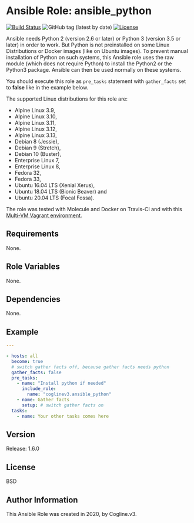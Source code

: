 # Ansible Role: ansible_python

[![Build Status](https://travis-ci.org/coglinev3/ansible-role-ansible_python.svg?branch=master)](https://travis-ci.org/coglinev3/ansible-role-ansible_python) ![GitHub tag (latest by date)](https://img.shields.io/github/v/tag/coglinev3/ansible-role-ansible_python) [![License](https://img.shields.io/badge/License-BSD%203--Clause-blue.svg)](https://raw.githubusercontent.com/coglinev3/ansible-role-ansible_python/master/LICENSE)

Ansible needs Python 2 (version 2.6 or later) or Python 3 (version 3.5 or later) in order to work. But Python is not preinstalled on some Linux Distributions or Docker images (like on Ubuntu images). To prevent manual installation of Python on such systems, this Ansible role uses the raw module (which does not require Python) to install the Python2 or the Python3 package. Ansible can then be used normally on these systems.

You should execute this role as `pre_tasks` statement with `gather_facts` set to **false** like in the example below.

The supported Linux distributions for this role are:

* Alpine Linux 3.9,
* Alpine Linux 3.10,
* Alpine Linux 3.11,
* Alpine Linux 3.12,
* Alpine Linux 3.13,
* Debian 8 (Jessie),
* Debian 9 (Stretch),
* Debian 10 (Buster),
* Enterprise Linux 7, 
* Enterprise Linux 8, 
* Fedora 32,
* Fedora 33,
* Ubuntu 16.04 LTS (Xenial Xerus),
* Ubuntu 18.04 LTS (Bionic Beaver) and
* Ubuntu 20.04 LTS (Focal Fossa).

The role was tested with Molecule and Docker on Travis-CI and with this [Multi-VM Vagrant environment](https://ansible-development.readthedocs.io/ "Vagrant environment for Developing and Testing Ansible Roles").


## Requirements

None.

## Role Variables

None.

## Dependencies

None.

## Example


```yml
---

- hosts: all
  become: true
  # switch gather facts off, becauѕe gather facts needs python
  gather_facts: false
  pre_tasks:
    - name: "Install python if needed"
      include_role:
        name: "coglinev3.ansible_python"
    - name: Gather facts
      setup: # switch gather facts on
  tasks:
    - name: Your other tasks comes here
```

## Version

Release: 1.6.0

## License

BSD

## Author Information

This Ansible Role was created in 2020, by Cogline.v3.
